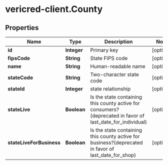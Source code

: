 # vericred-client.County

## Properties
Name | Type | Description | Notes
------------ | ------------- | ------------- | -------------
**id** | **Integer** | Primary key | [optional] 
**fipsCode** | **String** | State FIPS code | [optional] 
**name** | **String** | Human-readable name | [optional] 
**stateCode** | **String** | Two-character state code | [optional] 
**stateId** | **Integer** | state relationship | [optional] 
**stateLive** | **Boolean** | Is the state containing this county active for consumers?(deprecated in favor of last_date_for_individual) | [optional] 
**stateLiveForBusiness** | **Boolean** | Is the state containing this county active for business?(deprecated in favor of last_date_for_shop) | [optional] 


